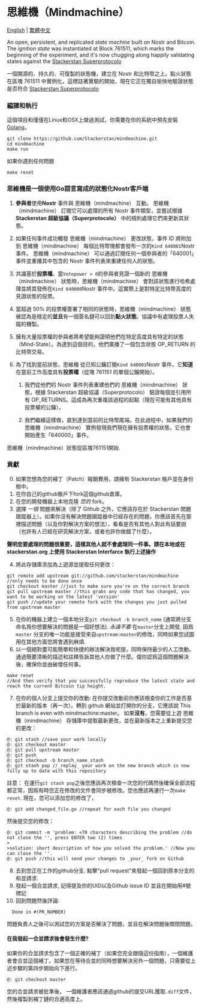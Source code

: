 # 思維機（Mindmachine）
[English](README.md) | [繁體中文](README-CN.md)

An open, persistent, and replicated _state machine_ built on Nostr and Bitcoin. The _ignition state_ was instantiated at Block 761511, which marks the beginning of the experiment, and it's now chugging along happily validating states against the [Stackerstan Superprotocolo](https://stackerstan.org/index.html#protocol)

一個開源的、持久的、可復製的狀態機，建立在 Nostr 和比特幣之上。點火狀態在區塊 761511 中實例化，這標誌著實驗的開始，現在它正在獨自愉快地驗證狀態是否符合 [Stackerstan Superprotocolo](https://stackerstan.org/index.html#protocol)
### 編譯和執行
這個項目和僅僅在Linux和OSX上做過測試，你需要在你的系統中預先安裝[Golang](https://go.dev/doc/install)。

```
git clone https://github.com/Stackerstan/mindmachine.git
cd mindmachine
make run
```

如果你遇到任何問題
```
make reset
```

### 思維機是一個使用Go語言寫成的狀態化Nostr客戶端

1. **參與者**使用**Nostr** 事件與 思維機（mindmachine） 互動。 思維機（mindmachine） 訂閱它可以處理的所有 Nostr 事件類型，並嘗試根據 **Stackerstan 超級協議（Superprotocolo）** 中的規則處理它們來更新其狀態。

2. 如果任何事件成功觸發 思維機（mindmachine） 更改狀態，事件 ID 將附加到 思維機（mindmachine） 每個比特幣塊都會發布一次的`Kind 640001`Nostr 事件。 思維機（mindmachine） 可以通過訂閱任何一個參與者的「640001」事件並重播其中包含的 Nostr 事件列表來重建任何人的狀態。

3. 共識基於**投票權**。當`Votepower > 0`的參與者見證一個新的 思維機（mindmachine） 狀態時，思維機（mindmachine） 會對該狀態進行哈希處理並將其發佈在`Kind 640000`Nostr 事件中。這實際上是對特定比特幣高度的見證狀態的投票。

4. 當超過 50% 的投票權簽署了相同的狀態時，思維機（mindmachine） 狀態被認為是穩定的**並且**有一個簽名鏈可以回到**點火狀態**。協議中有處理投票人失蹤的機製。

5. 擁有大量投票權的參與者將希望能夠證明他們在特定高度具有特定的狀態（Mind-State）。為達到這個目的，他們廣播了一個包含狀態 OP_RETURN 的比特幣交易。

6. 為了找到當前狀態，思維機 從已知公鑰訂閱`Kind 640001`Nostr 事件，它**知道**在當前工作高度具有**投票權**（從塊 761151 的單個公鑰開始）。

   1. 我們從他們的 Nostr 事件列表重建他們的 思維機（mindmachine） 狀態，根據 Stackerstan 超級協議（Superprotocolo） 驗證每個並引用所有 OP_RETURNS。這成為再次重複該過程的起點（現在可能有其他具有投票權的公鑰）。

   2. 我們繼續這樣做，直到達到當前的比特幣尾端。在此過程中，如果我們的思維機（mindmachine） 實例發現我們現在擁有投票權的狀態，它也會開始產生「640000」事件。

思維機（mindmachine）狀態從區塊761151開始.

### 貢獻
0. 如果您想為您的補丁（Patch）報銷費用，請擁有 Stackerstan 帳戶並在身份樹中。
1. 在你自己的github賬戶下fork這個github倉庫。
2. 在您的開發機器上本地克隆 _您的_ fork。
3. 選擇 _一個_ 問題來解決（除了 Github 之外，它應該存在於 Stackerstan 問題跟蹤器上）。如果你沒有解決問題跟蹤器中已經存在的問題，你應該首先在那裡描述問題（以及你對解決方案的想法），看看是否有其他人對此有話要說（也許有人已經在研究解決方案，或者也許你做錯了什麼）。

**聲明您要處理的問題很重要，這樣其他人就不會處理同一件事。請在本地或在 stackerstan.org 上使用 Stackerstan Interfarce 執行上述操作**

4. 將此存儲庫添加為上遊源並提取任何更改：
```
git remote add upstream git://github.com/stackerstan/mindmachine //only needs to be done once
git checkout master //just to make sure you're on the correct branch
git pull upstream master //this grabs any code that has changed, you want to be working on the latest 'version'
git push //update your remote fork with the changes you just pulled from upstream master
```
5. 在你的機器上建立一個本地分支`git checkout -b branch_name` (通常將分支命名爲你想要解決的問題是一個好想法). _永遠不要_ 在`master`分支上開發, 因爲 `master` 分支的唯一功能是接受來自`upstream:master`的修改，同時如果您試圖用在其他方面您將會遇到麻煩.
6. 以一個絕對盡可能簡單和快捷的辦法解決我呢提，同時保持最少的人工改動。通過簡要清晰的描述和註釋告訴其他人你做了什麼。儅你認爲這個問題解決後，確保你並由破壞任何事。
```
make reset
//And then verify that you successfully reproduce the latest state and reach the current Bitcoin tip height. 
```
  
7. 在你的個人分支上提交你的改動:
在你提交改動前你應該檢查你的工作是否基於最新的版本（再一次）。轉到 github 網站並打開你的分支，它應該說 This branch is even with mindmachine:master。
   如果**沒有**，您需要從上遊 思維機（mindmachine） 存儲庫中提取最新更改，並在最新版本之上重新提交您的更改：
```
@: git stash //save your work locally
@: git checkout master
@: git pull upstream master
@: git push
@: git checkout -b branch_name_stash
@: git stash pop //_replay_ your work on the new branch which is now fully up to date with this repository
```
註意： 在運行`git stash pop`之後您應該再次檢查一次您的代碼然後確保全部流程都正常，因爲有時您正在修改的文件會同步被修改。您也應該再運行一次`make reset`.
現在，您可以添加您的修改了， 
```
@: git add changed_file.go //repeat for each file you changed
```

然後提交您的修改：
```
@: git commit -m 'problem: <70 characters describing the problem //do not close the '', press ENTER two (2) times
>
>solution: short description of how you solved the problem.' //Now you can close the ''.    
@: git push //this will send your changes to _your_ fork on Github
```    
8. 去到您正在工作的github分支. 點擊"pull request"來發起一個回到原本分支的和並請求.
9. 發起一個合並請求, 記得提及你的UID以及Github issue ID 並且在開始用#號標記
10. 回到問題然後評論:
  ```
    Done in #(PR_NUMBER)
  ```
  
  問題負責人之後可以測試您的方案是否解決了問題，並且在解決問題後關閉問題。

#### 在我發起一合並請求後會發生什麼?    
如果你的合並請求包含了一個正確的補丁（如果您完全跟隨這份指南），一個維護者會合並這個補丁。如果您在等待合並的同時想要解決另外一個問題，只需要從上述步驟的第四步開始向下進行。
```
@: git checkout master
```
您的合並請求被批準後， 一個維護者應該通過github的提交URL獲取`.diff`文件，然後複製到補丁鏈的合適高度上。
